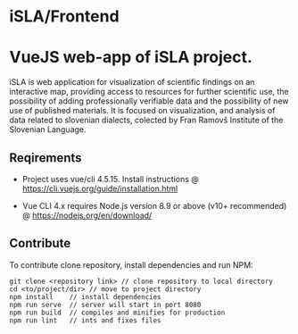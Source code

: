 # iSLA/Frontend

# VueJS web-app of iSLA project. 

iSLA is web application for visualization of scientific findings on an interactive map, providing access to resources for further scientific use, the possibility of adding professionally verifiable data and the possibility of new use of published materials. It is focused on visualization, and analysis of data related to slovenian dialects, colected by Fran Ramovš Institute of the Slovenian Language.

## Reqirements

- Project uses vue/cli 4.5.15. Install instructions @ https://cli.vuejs.org/guide/installation.html

- Vue CLI 4.x requires Node.js version 8.9 or above (v10+ recommended) @ https://nodejs.org/en/download/


## Contribute

To contribute clone repository, install dependencies and run NPM:
```
git clone <repository link> // clone repository to local directory
cd <to/project/dir> // move to project directory
npm install    // install dependencies
npm run serve  // server will start in port 8080 
npm run build  // compiles and minifies for production
npm run lint   // ints and fixes files
```
